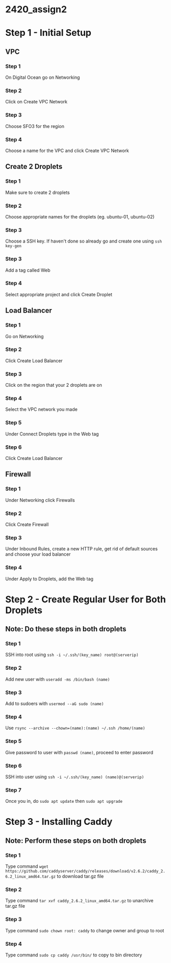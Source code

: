 # 2420_assign2

# Step 1 - Initial Setup

## VPC
### Step 1
On Digital Ocean go on Networking
### Step 2
Click on Create VPC Network
### Step 3
Choose SFO3 for the region
### Step 4
Choose a name for the VPC and click Create VPC Network

## Create 2 Droplets
### Step 1
Make sure to create 2 droplets
### Step 2 
Choose appropriate names for the droplets (eg. ubuntu-01, ubuntu-02)
### Step 3
Choose a SSH key. If haven't done so already go and create one using ```ssh key-gen```
### Step 3
Add a tag called Web
### Step 4
Select appropriate project and click Create Droplet

## Load Balancer

### Step 1
Go on Networking
### Step 2
Click Create Load Balancer
### Step 3
Click on the region that your 2 droplets are on
### Step 4
Select the VPC network you made
### Step 5
Under Connect Droplets type in the Web tag
### Step 6
Click Create Load Balancer

## Firewall

### Step 1
Under Networking click Firewalls
### Step 2
Click Create Firewall
### Step 3
Under Inbound Rules, create a new HTTP rule, get rid of default sources and choose your load balancer
### Step 4
Under Apply to Droplets, add the Web tag

# Step 2 - Create Regular User for Both Droplets
## Note: Do these steps in both droplets
### Step 1
SSH into root using ```ssh -i ~/.ssh/(key_name) root@(serverip)```
### Step 2
Add new user with ```useradd -ms /bin/bash (name)```
### Step 3
Add to sudoers with ```usermod --aG sudo (name)```
### Step 4
Use ```rsync --archive --chown=(name):(name) ~/.ssh /home/(name)```
### Step 5
Give password to user with ```passwd (name)```, proceed to enter password
### Step 6
SSH into user using ```ssh -i ~/.ssh/(key_name) (name)@(serverip)```
### Step 7
Once you in, do ```sudo apt update``` then ```sudo apt upgrade```

# Step 3 - Installing Caddy

## Note: Perform these steps on both droplets

### Step 1

Type command ```wget https://github.com/caddyserver/caddy/releases/download/v2.6.2/caddy_2.6.2_linux_amd64.tar.gz``` to download tar.gz file

### Step 2
Type command ```tar xvf caddy_2.6.2_linux_amd64.tar.gz``` to unarchive tar.gz file

### Step 3
Type command ```sudo chown root: caddy``` to change owner and group to root

### Step 4
Type command ```sudo cp caddy /usr/bin/``` to copy to bin directory




